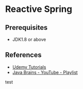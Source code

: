 # Reactive Spring
## Prerequisites
<ul>
<li>JDK1.8 or above</li>
</ul>

## References
<ul>
<li><a href="https://www.udemy.com/course/build-reactive-restful-apis-using-spring-boot-webflux">Udemy Tutorials</a></li>
<li><a href="https://www.youtube.com/playlist?list=PLqq-6Pq4lTTYPR2oH7kgElMYZhJd4vOGI">Java Brains - YouTube - Playlist</a></li>
</ul>
test
